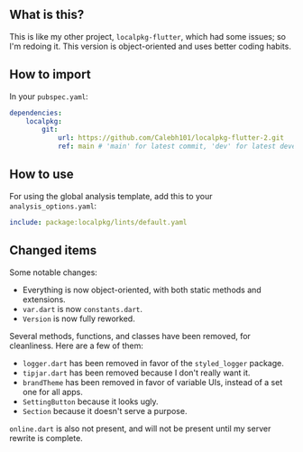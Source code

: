 ## What is this?

This is like my other project, `localpkg-flutter`, which had some issues; so I'm redoing it. This version is object-oriented and uses better coding habits.

## How to import

In your `pubspec.yaml`:

```yaml
dependencies:
    localpkg:
        git:
            url: https://github.com/Calebh101/localpkg-flutter-2.git
            ref: main # 'main' for latest commit, 'dev' for latest development commit (may not always be updated), or a specific commit hash for a specific commit
```

## How to use

For using the global analysis template, add this to your `analysis_options.yaml`:

```yaml
include: package:localpkg/lints/default.yaml
```

## Changed items

Some notable changes:

- Everything is now object-oriented, with both static methods and extensions.
- `var.dart` is now `constants.dart`.
- `Version` is now fully reworked.

Several methods, functions, and classes have been removed, for cleanliness. Here are a few of them:

- `logger.dart` has been removed in favor of the `styled_logger` package.
- `tipjar.dart` has been removed because I don't really want it.
- `brandTheme` has been removed in favor of variable UIs, instead of a set one for all apps.
- `SettingButton` because it looks ugly.
- `Section` because it doesn't serve a purpose.

`online.dart` is also not present, and will not be present until my server rewrite is complete.